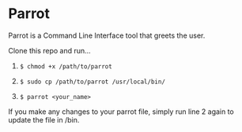 # Parrot

Parrot is a Command Line Interface tool that greets the user.

Clone this repo and run...

1. `$ chmod +x /path/to/parrot`

2. `$ sudo cp /path/to/parrot /usr/local/bin/`

3. `$ parrot <your_name>`

If you make any changes to your parrot file, simply run line 2 again to update the file in /bin.
